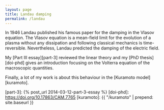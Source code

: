 ```yaml
---
layout: page
title: Landau damping
permalink: /landau
---
```


In 1946 Landau published his famous paper for the damping in the
Vlasov equation. The Vlasov equation is a mean-field limit for the
evolution of a plasma without any dissipation and following classical
mechanics is time-reversible. Nevertheless, Landau predicted the
damping of the electric field.

My [Part III essay][part-3] reviewed the linear theory and my
[PhD thesis][doi-phd] gives an introduction focusing on the Volterra
equation of the macroscopic quantities.

Finally, a lot of my work is about this behaviour in the [Kuramoto
model][kuramoto].

[part-3]: {% post_url 2014-03-12-part-3-essay %}
[doi-phd]: https://doi.org/10.17863/CAM.7765
[kuramoto]: {{ "/kuramoto" | prepend: site.baseurl }}
